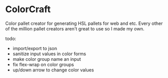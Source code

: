# ColorCraft

Color pallet creator for generating HSL pallets for web and etc.
Every other of the million pallet creators aren't great to use so I made my own.

todo:

- import/export to json
- sanitize input values in color forms
- make color group name an input
- fix flex-wrap on color groups
- up/down arrow to change color values
